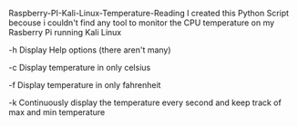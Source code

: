  Raspberry-PI-Kali-Linux-Temperature-Reading
I created this Python Script becouse i couldn't find any tool to monitor the CPU temperature on my Rasberry Pi running Kali Linux

-h  Display Help options (there aren't many)

-c  Display temperature in only celsius

-f  Display temperature in only fahrenheit

-k  Continuously display the temperature every second and keep track of max and min temperature
